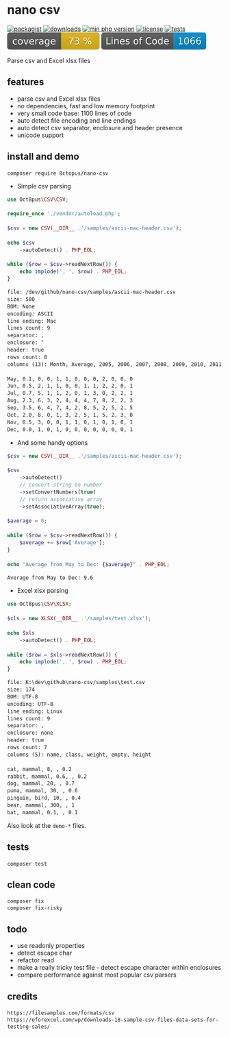 # nano csv

[![packagist](http://poser.pugx.org/8ctopus/nano-csv/v)](https://packagist.org/packages/8ctopus/nano-csv)
[![downloads](http://poser.pugx.org/8ctopus/nano-csv/downloads)](https://packagist.org/packages/8ctopus/nano-csv)
[![min php version](http://poser.pugx.org/8ctopus/nano-csv/require/php)](https://packagist.org/packages/8ctopus/nano-csv)
[![license](http://poser.pugx.org/8ctopus/nano-csv/license)](https://packagist.org/packages/8ctopus/nano-csv)
[![tests](https://github.com/8ctopus/nano-csv/actions/workflows/tests.yml/badge.svg)](https://github.com/8ctopus/nano-csv/actions/workflows/tests.yml)
![code coverage badge](https://raw.githubusercontent.com/8ctopus/nano-csv/image-data/coverage.svg)
![lines of code](https://raw.githubusercontent.com/8ctopus/nano-csv/image-data/lines.svg)

Parse csv and Excel xlsx files


## features

- parse csv and Excel xlsx files
- no dependencies, fast and low memory footprint
- very small code base: 1100 lines of code
- auto detect file encoding and line endings
- auto detect csv separator, enclosure and header presence
- unicode support

## install and demo

    composer require 8ctopus/nano-csv

- Simple csv parsing

```php
use Oct8pus\CSV\CSV;

require_once './vendor/autoload.php';

$csv = new CSV(__DIR__ .'/samples/ascii-mac-header.csv');

echo $csv
    ->autoDetect() . PHP_EOL;

while ($row = $csv->readNextRow()) {
    echo implode(', ', $row) . PHP_EOL;
}
```

```txt
file: /dev/github/nano-csv/samples/ascii-mac-header.csv
size: 500
BOM: None
encoding: ASCII
line ending: Mac
lines count: 9
separator: ,
enclosure: "
header: true
rows count: 8
columns (13): Month, Average, 2005, 2006, 2007, 2008, 2009, 2010, 2011, 2012, 2013, 2014, 2015

May, 0.1, 0, 0, 1, 1, 0, 0, 0, 2, 0, 0, 0
Jun, 0.5, 2, 1, 1, 0, 0, 1, 1, 2, 2, 0, 1
Jul, 0.7, 5, 1, 1, 2, 0, 1, 3, 0, 2, 2, 1
Aug, 2.3, 6, 3, 2, 4, 4, 4, 7, 8, 2, 2, 3
Sep, 3.5, 6, 4, 7, 4, 2, 8, 5, 2, 5, 2, 5
Oct, 2.0, 8, 0, 1, 3, 2, 5, 1, 5, 2, 3, 0
Nov, 0.5, 3, 0, 0, 1, 1, 0, 1, 0, 1, 0, 1
Dec, 0.0, 1, 0, 1, 0, 0, 0, 0, 0, 0, 0, 1
```

- And some handy options

```php
$csv = new CSV(__DIR__ .'/samples/ascii-mac-header.csv');

$csv
    ->autoDetect()
    // convert string to number
    ->setConvertNumbers(true)
    // return associative array
    ->setAssociativeArray(true);

$average = 0;

while ($row = $csv->readNextRow()) {
    $average += $row['Average'];
}

echo "Average from May to Dec: {$average}" . PHP_EOL;
```

```txt
Average from May to Dec: 9.6
```

- Excel xlsx parsing

```php
use Oct8pus\CSV\XLSX;

$xls = new XLSX(__DIR__ .'/samples/test.xlsx');

echo $xls
    ->autoDetect() . PHP_EOL;

while ($row = $xls->readNextRow()) {
    echo implode(', ', $row) . PHP_EOL;
}
```

```txt
file: K:\dev\github\nano-csv/samples\test.csv
size: 174
BOM: UTF-8
encoding: UTF-8
line ending: Linux
lines count: 9
separator: ,
enclosure: none
header: true
rows count: 7
columns (5): name, class, weight, empty, height

cat, mammal, 8, , 0.2
rabbit, mammal, 0.6, , 0.2
dog, mammal, 20, , 0.7
puma, mammal, 30, , 0.6
pinguin, bird, 10, , 0.4
bear, mammal, 300, , 1
bat, mammal, 0.1, , 0.1
```

Also look at the `demo-*` files.

## tests

    composer test

## clean code

    composer fix
    composer fix-risky

## todo

- use readonly properties
- detect escape char
- refactor read
- make a really tricky test file - detect escape character within enclosures
- compare performance against most popular csv parsers

## credits

    https://filesamples.com/formats/csv
    https://eforexcel.com/wp/downloads-18-sample-csv-files-data-sets-for-testing-sales/
